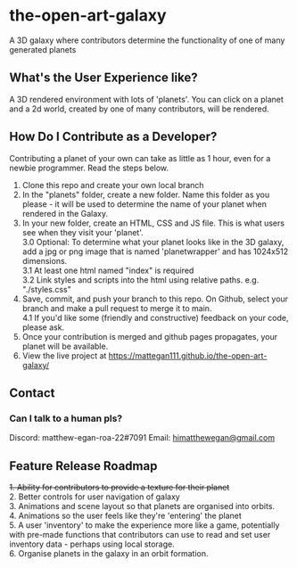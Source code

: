 # the-open-art-galaxy
A 3D galaxy where contributors determine the functionality of one of many generated planets

## What's the User Experience like?
A 3D rendered environment with lots of 'planets'. You can click on a planet and a 2d world, created by one of many contributors, will be rendered.

## How Do I Contribute as a Developer?
Contributing a planet of your own can take as little as 1 hour, even for a newbie programmer. Read the steps below. 

1. Clone this repo and create your own local branch
2. In the "planets" folder, create a new folder. Name this folder as you please - it will be used to determine the name of your planet when rendered in the Galaxy.  
3. In your new folder, create an HTML, CSS and JS file. This is what users see when they visit your 'planet'.  
  3.0 Optional: To determine what your planet looks like in the 3D galaxy, add a jpg or png image that is named 'planetwrapper' and has 1024x512 dimensions.  
  3.1 At least one html named "index" is required  
  3.2 Link styles and scripts into the html using relative paths. e.g. "./styles.css"  
4. Save, commit, and push your branch to this repo. On Github, select your branch and make a pull request to merge it to main.  
  4.1 If you'd like some (friendly and constructive) feedback on your code, please ask.  
5. Once your contribution is merged and github pages propagates, your planet will be available.
6. View the live project at https://mattegan111.github.io/the-open-art-galaxy/

## Contact
### Can I talk to a human pls?
Discord: matthew-egan-roa-22#7091
Email: himatthewegan@gmail.com

## Feature Release Roadmap
~~1. Ability for contributors to provide a texture for their planet~~  
2. Better controls for user navigation of galaxy  
3. Animations and scene layout so that planets are organised into orbits.  
4. Animations so the user feels like they're 'entering' the planet  
5. A user 'inventory' to make the experience more like a game, potentially with pre-made functions that contributors can use to read and set user inventory data - perhaps using local storage.  
6. Organise planets in the galaxy in an orbit formation.  

